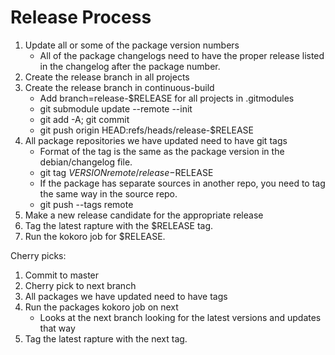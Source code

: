 # Release Process

1. Update all or some of the package version numbers
   - All of the package changelogs need to have the proper release listed in the
     changelog after the package number.
2. Create the release branch in all projects
3. Create the release branch in continuous-build
   - Add branch=release-$RELEASE for all projects in .gitmodules
   - git submodule update --remote --init
   - git add -A; git commit
   - git push origin HEAD:refs/heads/release-$RELEASE
4. All package repositories we have updated need to have git tags
   - Format of the tag is the same as the package version in the
     debian/changelog file.
   - git tag $VERSION remote/release-$RELEASE
   - If the package has separate sources in another repo, you need to tag the
     same way in the source repo.
   - git push --tags remote
5. Make a new release candidate for the appropriate release
6. Tag the latest rapture with the $RELEASE tag.
7. Run the kokoro job for $RELEASE.

Cherry picks:
1. Commit to master
2. Cherry pick to next branch
3. All packages we have updated need to have tags
4. Run the packages kokoro job on next
   - Looks at the next branch looking for the latest versions and updates that way
5. Tag the latest rapture with the next tag.
